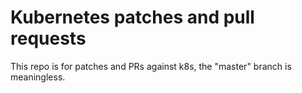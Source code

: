 # Kubernetes patches and pull requests

This repo is for patches and PRs against k8s, the "master" branch is meaningless.
